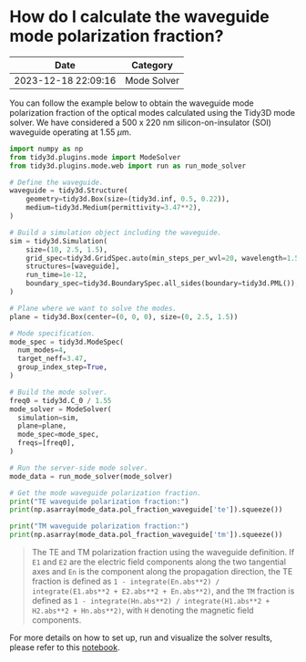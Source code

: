 # How do I calculate the waveguide mode polarization fraction?

| Date       | Category    |
|------------|-------------|
| 2023-12-18 22:09:16 | Mode Solver |


You can follow the example below to obtain the waveguide mode polarization fraction of the optical modes calculated using the Tidy3D mode solver. We have considered a 500 x 220 nm silicon-on-insulator (SOI) waveguide operating at 1.55 $\mu$m.

 



```python
import numpy as np
from tidy3d.plugins.mode import ModeSolver
from tidy3d.plugins.mode.web import run as run_mode_solver

# Define the waveguide.
waveguide = tidy3d.Structure(
    geometry=tidy3d.Box(size=(tidy3d.inf, 0.5, 0.22)),
    medium=tidy3d.Medium(permittivity=3.47**2),
)

# Build a simulation object including the waveguide.
sim = tidy3d.Simulation(
    size=(10, 2.5, 1.5),
    grid_spec=tidy3d.GridSpec.auto(min_steps_per_wvl=20, wavelength=1.55),
    structures=[waveguide],
    run_time=1e-12,
    boundary_spec=tidy3d.BoundarySpec.all_sides(boundary=tidy3d.PML()),
)

# Plane where we want to solve the modes.
plane = tidy3d.Box(center=(0, 0, 0), size=(0, 2.5, 1.5))

# Mode specification.
mode_spec = tidy3d.ModeSpec(
  num_modes=4,
  target_neff=3.47,
  group_index_step=True,
)

# Build the mode solver.
freq0 = tidy3d.C_0 / 1.55
mode_solver = ModeSolver(
  simulation=sim,
  plane=plane,
  mode_spec=mode_spec,
  freqs=[freq0],
)

# Run the server-side mode solver.
mode_data = run_mode_solver(mode_solver)

# Get the mode waveguide polarization fraction.
print("TE waveguide polarization fraction:")
print(np.asarray(mode_data.pol_fraction_waveguide['te']).squeeze())

print("TM waveguide polarization fraction:")
print(np.asarray(mode_data.pol_fraction_waveguide['tm']).squeeze())

```



<blockquote>The TE and TM polarization fraction using the waveguide definition. If <code>E1</code> and <code>E2</code> are the electric field components along the two tangential axes and <code>En</code> is the component along the propagation direction, the TE fraction is defined as <code>1 - integrate(En.abs**2) / integrate(E1.abs**2 + E2.abs**2 + En.abs**2)</code>, and the <code>TM</code> fraction is defined as <code>1 - integrate(Hn.abs**2) / integrate(H1.abs**2 + H2.abs**2 + Hn.abs**2)</code>, with <code>H</code> denoting the magnetic field components.</blockquote>For more details on how to set up, run and visualize the solver results, please refer to this <a href="https://www.flexcompute.com/tidy3d/examples/notebooks/ModeSolver/">notebook</a>.